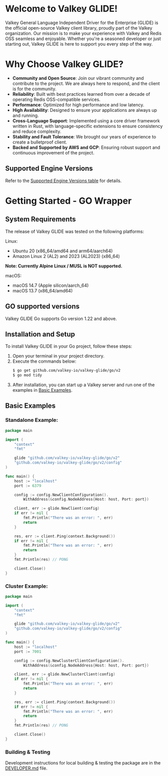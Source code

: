# Welcome to Valkey GLIDE!

Valkey General Language Independent Driver for the Enterprise (GLIDE) is the official open-source Valkey client library, proudly part of the Valkey organization. Our mission is to make your experience with Valkey and Redis OSS seamless and enjoyable. Whether you're a seasoned developer or just starting out, Valkey GLIDE is here to support you every step of the way.

# Why Choose Valkey GLIDE?

- **Community and Open Source**: Join our vibrant community and contribute to the project. We are always here to respond, and the client is for the community.
- **Reliability**: Built with best practices learned from over a decade of operating Redis OSS-compatible services.
- **Performance**: Optimized for high performance and low latency.
- **High Availability**: Designed to ensure your applications are always up and running.
- **Cross-Language Support**: Implemented using a core driver framework written in Rust, with language-specific extensions to ensure consistency and reduce complexity.
- **Stability and Fault Tolerance**: We brought our years of experience to create a bulletproof client.
- **Backed and Supported by AWS and GCP**: Ensuring robust support and continuous improvement of the project.

## Supported Engine Versions

Refer to the [Supported Engine Versions table](https://github.com/valkey-io/valkey-glide/blob/main/README.md#supported-engine-versions) for details.

# Getting Started - GO Wrapper

## System Requirements

The release of Valkey GLIDE was tested on the following platforms:

Linux:

-   Ubuntu 20 (x86_64/amd64 and arm64/aarch64)
-   Amazon Linux 2 (AL2) and 2023 (AL2023) (x86_64)

**Note: Currently Alpine Linux / MUSL is NOT supported.**

macOS:

- macOS 14.7 (Apple silicon/aarch_64)
- macOS 13.7 (x86_64/amd64)

## GO supported versions

Valkey GLIDE Go supports Go version 1.22 and above.

## Installation and Setup

To install Valkey GLIDE in your Go project, follow these steps:

1. Open your terminal in your project directory.
2. Execute the commands below:
    ```bash
    $ go get github.com/valkey-io/valkey-glide/go/v2
    $ go mod tidy
    ```
3. After installation, you can start up a Valkey server and run one of the examples in [Basic Examples](#basic-examples).


## Basic Examples


### Standalone Example:

```go
package main

import (
	"context"
	"fmt"

	glide "github.com/valkey-io/valkey-glide/go/v2"
	"github.com/valkey-io/valkey-glide/go/v2/config"
)

func main() {
	host := "localhost"
	port := 6379

	config := config.NewClientConfiguration().
		WithAddress(&config.NodeAddress{Host: host, Port: port})

	client, err := glide.NewClient(config)
	if err != nil {
		fmt.Println("There was an error: ", err)
		return
	}

	res, err := client.Ping(context.Background())
	if err != nil {
		fmt.Println("There was an error: ", err)
		return
	}
	fmt.Println(res) // PONG

	client.Close()
}
```

### Cluster Example:

```go
package main

import (
	"context"
	"fmt"

	glide "github.com/valkey-io/valkey-glide/go/v2"
	"github.com/valkey-io/valkey-glide/go/v2/config"
)

func main() {
	host := "localhost"
	port := 7001

	config := config.NewClusterClientConfiguration().
		WithAddress(&config.NodeAddress{Host: host, Port: port})

	client, err := glide.NewClusterClient(config)
	if err != nil {
		fmt.Println("There was an error: ", err)
		return
	}

	res, err := client.Ping(context.Background())
	if err != nil {
		fmt.Println("There was an error: ", err)
		return
	}
	fmt.Println(res) // PONG

	client.Close()
}
```

### Building & Testing

Development instructions for local building & testing the package are in the [DEVELOPER.md](DEVELOPER.md) file.
